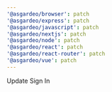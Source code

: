 ```yaml
---
'@asgardeo/browser': patch
'@asgardeo/express': patch
'@asgardeo/javascript': patch
'@asgardeo/nextjs': patch
'@asgardeo/node': patch
'@asgardeo/react': patch
'@asgardeo/react-router': patch
'@asgardeo/vue': patch
---
```


Update Sign In
